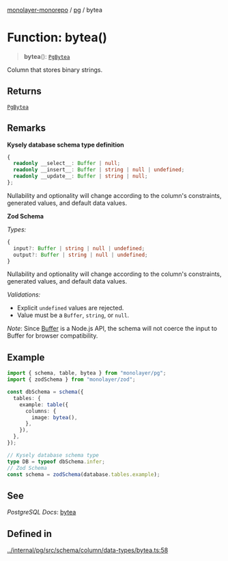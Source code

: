 [monolayer-monorepo](../../index.md) / [pg](../index.md) / bytea

# Function: bytea()

> **bytea**(): [`PgBytea`](../classes/PgBytea.md)

Column that stores binary strings.

## Returns

[`PgBytea`](../classes/PgBytea.md)

## Remarks

**Kysely database schema type definition**
```ts
{
  readonly __select__: Buffer | null;
  readonly __insert__: Buffer | string | null | undefined;
  readonly __update__: Buffer | string | null;
};
```
Nullability and optionality will change according to the column's constraints, generated values, and default data values.

**Zod Schema**

*Types:*
```ts
{
  input?: Buffer | string | null | undefined;
  output?: Buffer | string | null | undefined;
}
```
Nullability and optionality will change according to the column's constraints, generated values, and default data values.

*Validations:*
- Explicit `undefined` values are rejected.
- Value must be a `Buffer`, `string`, or `null`.

*Note*: Since [Buffer](https://nodejs.org/api/buffer.html) is a Node.js API, the schema will not coerce the input to Buffer for browser compatibility.

## Example

```ts
import { schema, table, bytea } from "monolayer/pg";
import { zodSchema } from "monolayer/zod";

const dbSchema = schema({
  tables: {
    example: table({
      columns: {
        image: bytea(),
      },
    }),
  },
});

// Kysely database schema type
type DB = typeof dbSchema.infer;
// Zod Schema
const schema = zodSchema(database.tables.example);
```

## See

*PostgreSQL Docs*: [bytea](https://www.postgresql.org/docs/current/datatype-binary.html#DATATYPE-BINARY)

## Defined in

[../internal/pg/src/schema/column/data-types/bytea.ts:58](https://github.com/dunkelbraun/monolayer/blob/6bdf3be3c6969418f99f4a76945aeb545cab66bd/internal/pg/src/schema/column/data-types/bytea.ts#L58)
